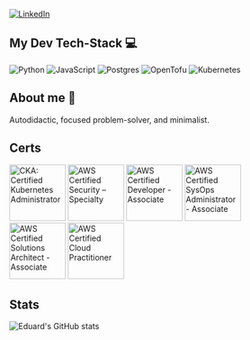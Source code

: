 [![LinkedIn](https://img.shields.io/badge/LinkedIn-0077B5?style=for-the-badge&logo=linkedin&logoColor=white)](https://www.linkedin.com/in/eduard-schwarzkopf/)


## My Dev Tech-Stack 💻 
![Python](https://img.shields.io/badge/Python-3776AB?style=for-the-badge&logo=python&logoColor=white)
![JavaScript](https://img.shields.io/badge/JavaScript-323330?style=for-the-badge&logo=javascript&logoColor=F7DF1E)
![Postgres](https://img.shields.io/badge/PostgreSQL-316192?style=for-the-badge&logo=postgresql&logoColor=white)
![OpenTofu](https://img.shields.io/badge/opentofu-FFDA18?style=for-the-badge&logo=opentofu&logoColor=black)
![Kubernetes](https://img.shields.io/badge/Kubernetes-3069DE?style=for-the-badge&logo=kubernetes&logoColor=white)

## About me 🧡
Autodidactic, focused problem-solver, and minimalist. 

## Certs

<a target="_blank" href="https://www.credly.com/users/eduard-schwarzkopf.b8f2e90f"><img alt="CKA: Certified Kubernetes Administrator" src="https://images.credly.com/size/680x680/images/8b8ed108-e77d-4396-ac59-2504583b9d54/cka_from_cncfsite__281_29.png" width="100"></a>
<a target="_blank" href="https://www.credly.com/users/eduard-schwarzkopf.b8f2e90f"><img alt="AWS Certified Security – Specialty" src="https://images.credly.com/size/680x680/images/53acdae5-d69f-4dda-b650-d02ed7a50dd7/image.png" width="100"></a>
<a target="_blank" href="https://www.credly.com/users/eduard-schwarzkopf.b8f2e90f"><img alt="AWS Certified Developer - Associate" src="https://github.com/EduardSchwarzkopf/EduardSchwarzkopf/assets/48969167/0c3ca4f7-df5f-42e5-b574-a602bcca6fa5" width="100"></a>
<a target="_blank" href="https://www.credly.com/users/eduard-schwarzkopf.b8f2e90f"><img alt="AWS Certified SysOps Administrator - Associate" src="https://github.com/EduardSchwarzkopf/EduardSchwarzkopf/assets/48969167/cbd5f3bf-9d8c-466b-8e4d-fb9fa537eee9" width="100"></a>
<a target="_blank" href="https://www.credly.com/users/eduard-schwarzkopf.b8f2e90f"><img alt="AWS Certified Solutions Architect - Associate" src="https://github.com/EduardSchwarzkopf/EduardSchwarzkopf/assets/48969167/63eb4271-7ab0-4fab-a2a2-5ebca9ccf2f9" width="100"></a>
<a target="_blank" href="https://www.credly.com/users/eduard-schwarzkopf.b8f2e90f"><img alt="AWS Certified Cloud Practitioner" src="https://github.com/EduardSchwarzkopf/EduardSchwarzkopf/assets/48969167/27c0e34c-1055-4b62-9528-bfbdb72d2e24" width="100">
</a>

## Stats

![Eduard's GitHub stats](https://github-readme-stats.vercel.app/api?username=EduardSchwarzkopf)
